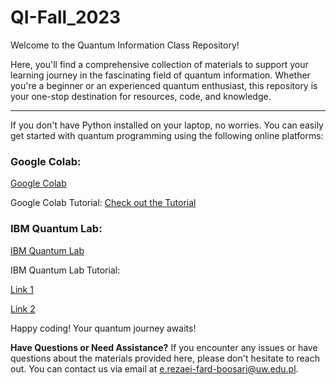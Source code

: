 # QI-Fall_2023
Welcome to the Quantum Information Class Repository!

Here, you'll find a comprehensive collection of materials to support your learning journey in the fascinating field of quantum information. Whether you're a beginner or an experienced quantum enthusiast, this repository is your one-stop destination for resources, code, and knowledge.
***

If you don't have Python installed on your laptop, no worries. You can easily get started with quantum programming using the following online platforms:

### Google Colab:

[Google Colab](https://colab.research.google.com/)

Google Colab Tutorial: [Check out the Tutorial](https://www.youtube.com/watch?v=RLYoEyIHL6A)

### IBM Quantum Lab:

[IBM Quantum Lab](https://lab.quantum-computing.ibm.com/)

IBM Quantum Lab Tutorial: 

[Link 1](https://www.youtube.com/watch?v=pwwuF-DaPk0)

[Link 2](https://learn.qiskit.org/course/ch-states/single-qubit-gates)


Happy coding! Your quantum journey awaits!



__Have Questions or Need Assistance?__
If you encounter any issues or have questions about the materials provided here, please don't hesitate to reach out. You can contact us via email at e.rezaei-fard-boosari@uw.edu.pl.
